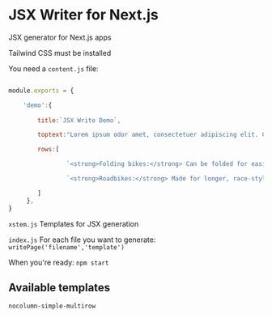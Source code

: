 # JSX Writer for Next.js

JSX generator for Next.js apps

Tailwind CSS must be installed

You need a `content.js` file:

```javascript

module.exports = {

    'demo':{
        
        title:`JSX Write Demo`,

        toptext:"Lorem ipsum odor amet, consectetuer adipiscing elit. Cras torquent mollis adipiscing himenaeos; litora amet fusce. Class augue nibh interdum feugiat ligula sollicitudin hac interdum! In condimentum efficitur vestibulum placerat diam per.",

        rows:[

                `<strong>Folding bikes:</strong> Can be folded for easier transport and storage. The main benefit is to avoid parking your bike outside`,

                `<strong>Roadbikes:</strong> Made for longer, race-style rides. These bikes are engineered to be as light as possible and to offer as low resistance as possible.`

        ]
     },
}

```

`xstem.js` Templates for JSX generation

`index.js` For each file you want to generate: `writePage('filename','template')`

When you're ready: `npm start`


## Available templates


`nocolumn-simple-multirow`




